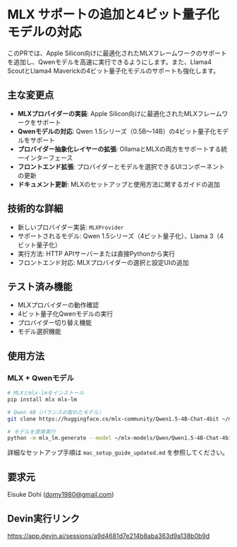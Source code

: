 # MLX サポートの追加と4ビット量子化モデルの対応

このPRでは、Apple Silicon向けに最適化されたMLXフレームワークのサポートを追加し、Qwenモデルを高速に実行できるようにします。また、Llama4 ScoutとLlama4 Maverickの4ビット量子化モデルのサポートも強化します。

## 主な変更点

- **MLXプロバイダーの実装**: Apple Silicon向けに最適化されたMLXフレームワークをサポート
- **Qwenモデルの対応**: Qwen 1.5シリーズ（0.5B〜14B）の4ビット量子化モデルをサポート
- **プロバイダー抽象化レイヤーの拡張**: OllamaとMLXの両方をサポートする統一インターフェース
- **フロントエンド拡張**: プロバイダーとモデルを選択できるUIコンポーネントの更新
- **ドキュメント更新**: MLXのセットアップと使用方法に関するガイドの追加

## 技術的な詳細

- 新しいプロバイダー実装: `MLXProvider`
- サポートされるモデル: Qwen 1.5シリーズ（4ビット量子化）、Llama 3（4ビット量子化）
- 実行方法: HTTP APIサーバーまたは直接Pythonから実行
- フロントエンド対応: MLXプロバイダーの選択と設定UIの追加

## テスト済み機能

- MLXプロバイダーの動作確認
- 4ビット量子化Qwenモデルの実行
- プロバイダー切り替え機能
- モデル選択機能

## 使用方法

### MLX + Qwenモデル

```bash
# MLXとmlx-lmをインストール
pip install mlx mlx-lm

# Qwen 4B（バランスの取れたモデル）
git clone https://huggingface.co/mlx-community/Qwen1.5-4B-Chat-4bit ~/mlx-models/Qwen/Qwen1.5-4B-Chat-4bit

# モデルを直接実行
python -m mlx_lm.generate --model ~/mlx-models/Qwen/Qwen1.5-4B-Chat-4bit --prompt "こんにちは"
```

詳細なセットアップ手順は `mac_setup_guide_updated.md` を参照してください。

## 要求元

Eisuke Dohi (domy1980@gmail.com)

## Devin実行リンク

https://app.devin.ai/sessions/a9d4681d7e214b8aba363d9a138b0b9d
